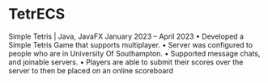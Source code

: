 # TetrECS
Simple Tetris | Java, JavaFX January 2023 – April 2023
• Developed a Simple Tetris Game that supports multiplayer.
• Server was configured to people who are in University Of Southampton.
• Supported message chats, and joinable servers.
• Players are able to submit their scores over the server to then be placed on an online scoreboard
